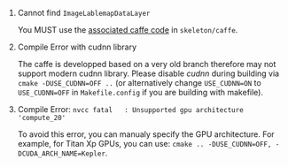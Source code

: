 1. Cannot find `ImageLablemapDataLayer`
    
    You MUST use the [associated caffe code](https://github.com/zeakey/skeleton/tree/master/caffe) in `skeleton/caffe`.

2. Compile Error with cudnn library
    
    The caffe is developped based on a very old branch therefore
    may not support modern cudnn library. Please disable *cudnn* during building
    via `cmake -DUSE_CUDNN=OFF ..` (or alternatively change `USE_CUDNN=ON` to `USE_CUDNN=OFF` in `Makefile.config` if you are building with makefile). 

3. Compile Error: `nvcc fatal   : Unsupported gpu architecture 'compute_20'`

    To avoid this error, you can manualy specify the GPU architecture.
    For example, for Titan Xp GPUs, 
    you can use: `cmake .. -DUSE_CUDNN=OFF, -DCUDA_ARCH_NAME=Kepler`.
